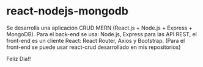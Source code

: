 # react-nodejs-mongodb

Se desarrolla una aplicación CRUD MERN (React.js + Node.js + Express + MongoDB). Para el back-end se usa: Node.js, Express para las API REST, el front-end es un cliente React: React Router, Axios y Bootstrap. (Para el front-end se puede usar react-crud desarrollado en mis repositorios)

Feliz Dia!!
 
